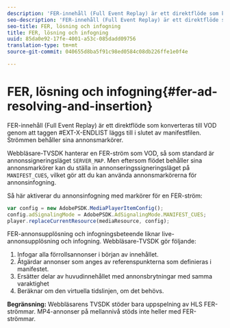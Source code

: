 ```yaml
---
description: 'FER-innehåll (Full Event Replay) är ett direktflöde som konverteras till VOD genom att taggen #EXT-X-ENDLIST läggs till i slutet av manifestfilen. Strömmen behåller sina annonsmarkörer.'
seo-description: 'FER-innehåll (Full Event Replay) är ett direktflöde som konverteras till VOD genom att taggen #EXT-X-ENDLIST läggs till i slutet av manifestfilen. Strömmen behåller sina annonsmarkörer.'
seo-title: FER, lösning och infogning
title: FER, lösning och infogning
uuid: 85da0e92-17fe-4001-a53c-085dadd09756
translation-type: tm+mt
source-git-commit: 040655d8ba5f91c98ed0584c08db226ffe1e0f4e

---
```



# FER, lösning och infogning{#fer-ad-resolving-and-insertion}

FER-innehåll (Full Event Replay) är ett direktflöde som konverteras till VOD genom att taggen #EXT-X-ENDLIST läggs till i slutet av manifestfilen. Strömmen behåller sina annonsmarkörer.

Webbläsare-TVSDK hanterar en FER-ström som VOD, så som standard är annonssigneringsläget `SERVER_MAP`. Men eftersom flödet behåller sina annonsmarkörer kan du ställa in annonseringssigneringsläget på `MANIFEST_CUES`, vilket gör att du kan använda annonsmarkörerna för annonsinfogning.

Så här aktiverar du annonsinfogning med markörer för en FER-ström:

```js
var config = new AdobePSDK.MediaPlayerItemConfig(); 
config.adSignalingMode = AdobePSDK.AdSignalingMode.MANIFEST_CUES; 
player.replaceCurrentResource(mediaResource, config);
```

FER-annonsupplösning och infogningsbeteende liknar live-annonsupplösning och infogning. Webbläsare-TVSDK gör följande:

1. Infogar alla förrollsannonser i början av innehållet.
1. Åtgärdar annonser som anges av referenspunkterna som definieras i manifestet.
1. Ersätter delar av huvudinnehållet med annonsbrytningar med samma varaktighet
1. Beräknar om den virtuella tidslinjen, om det behövs.

**Begränsning:** Webbläsarens TVSDK stöder bara uppspelning av HLS FER-strömmar. MP4-annonser på mellannivå stöds inte heller med FER-strömmar.
